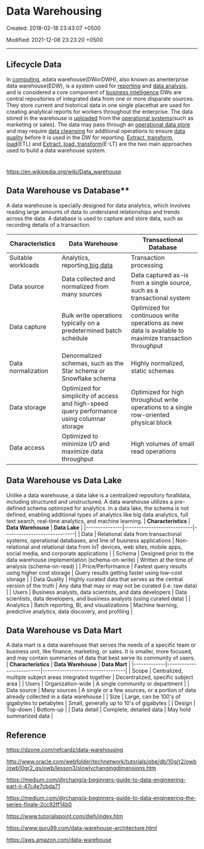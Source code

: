# Data Warehousing

Created: 2018-02-18 23:43:07 +0500

Modified: 2021-12-08 23:23:20 +0500

---

## Lifecycle Data

In [computing](https://en.wikipedia.org/wiki/Computing), adata warehouse(DWorDWH), also known as anenterprise data warehouse(EDW), is a system used for [reporting](https://en.wikipedia.org/wiki/Business_reporting) and [data analysis](https://en.wikipedia.org/wiki/Data_analysis), and is considered a core component of [business intelligence](https://en.wikipedia.org/wiki/Business_intelligence).DWs are central repositories of integrated data from one or more disparate sources. They store current and historical data in one single placethat are used for creating analytical reports for workers throughout the enterprise.
The data stored in the warehouse is [uploaded](https://en.wikipedia.org/wiki/Upload) from the [operational systems](https://en.wikipedia.org/wiki/Operational_system)(such as marketing or sales). The data may pass through an [operational data store](https://en.wikipedia.org/wiki/Operational_data_store) and may require [data cleansing](https://en.wikipedia.org/wiki/Data_cleansing) for additional operations to ensure [data quality](https://en.wikipedia.org/wiki/Data_quality) before it is used in the DW for reporting.
[Extract, transform, load](https://en.wikipedia.org/wiki/Extract,_transform,_load)(ETL) and [Extract, load, transform](https://en.wikipedia.org/wiki/Extract,_load,_transform)(E-LT) are the two main approaches used to build a data warehouse system.

#

<https://en.wikipedia.org/wiki/Data_warehouse>

## Data Warehouse vs Database**

A data warehouse is specially designed for data analytics, which involves reading large amounts of data to understand relationships and trends across the data. A database is used to capture and store data, such as recording details of a transaction.

| **Characteristics** | **Data Warehouse**                                                                         | **Transactional Database**                                                                            |
|-------------|-----------------------------|------------------------------|
| Suitable workloads  | Analytics, reporting,[big data](https://aws.amazon.com/big-data/what-is-big-data/)       | Transaction processing                                                                                |
| Data source         | Data collected and normalized from many sources                                            | Data captured as-is from a single source, such as a transactional system                              |
| Data capture        | Bulk write operations typically on a predetermined batch schedule                          | Optimized for continuous write operations as new data is available to maximize transaction throughput |
| Data normalization  | Denormalized schemas, such as the Star schema or Snowflake schema                          | Highly normalized, static schemas                                                                     |
| Data storage        | Optimized for simplicity of access and high-speed query performance using columnar storage | Optimized for high throughout write operations to a single row-oriented physical block                |
| Data access         | Optimized to minimize I/O and maximize data throughput                                     | High volumes of small read operations                                                                 |

## Data Warehouse vs Data Lake

Unlike a data warehouse, a data lake is a centralized repository foralldata, including structured and unstructured. A data warehouse utilizes a pre-defined schema optimized for analytics. In a data lake, the schema is not defined, enabling additional types of analytics like big data analytics, full text search, real-time analytics, and machine learning.
| **Characteristics** | **Data Warehouse**                                                                                   | **Data Lake**                                                                                                         |
|---------------|----------------------------|-----------------------------|
| Data                | Relational data from transactional systems, operational databases, and line of business applications | Non-relational and relational data from IoT devices, web sites, mobile apps, social media, and corporate applications |
| Schema              | Designed prior to the data warehouse implementation (schema-on-write)                                | Written at the time of analysis (schema-on-read)                                                                      |
| Price/Performance   | Fastest query results using higher cost storage                                                      | Query results getting faster using low-cost storage                                                                   |
| Data Quality        | Highly curated data that serves as the central version of the truth                                  | Any data that may or may not be curated (i.e. raw data)                                                               |
| Users               | Business analysts, data scientists, and data developers                                              | Data scientists, data developers, and business analysts (using curated data)                                          |
| Analytics           | Batch reporting, BI, and visualizations                                                              | Machine learning, predictive analytics, data discovery, and profiling                                                 |

## Data Warehouse vs Data Mart

A data mart is a data warehouse that serves the needs of a specific team or business unit, like finance, marketing, or sales. It is smaller, more focused, and may contain summaries of data that best serve its community of users.
| **Characteristics** | **Data Warehouse**                                      | **Data Mart**                                                                         |
|-------------|--------------------------|----------------------------------|
| Scope               | Centralized, multiple subject areas integrated together | Decentralized, specific subject area                                                  |
| Users               | Organization-wide                                       | A single community or department                                                      |
| Data source         | Many sources                                            | A single or a few sources, or a portion of data already collected in a data warehouse |
| Size                | Large, can be 100's of gigabytes to petabytes          | Small, generally up to 10's of gigabytes                                             |
| Design              | Top-down                                                | Bottom-up                                                                             |
| Data detail         | Complete, detailed data                                 | May hold summarized data                                                              |

## Reference

<https://dzone.com/refcardz/data-warehousing>

<http://www.oracle.com/webfolder/technetwork/tutorials/obe/db/10g/r2/owb/owb10gr2_gs/owb/lesson3/slowlychangingdimensions.htm>

<https://medium.com/@rchang/a-beginners-guide-to-data-engineering-part-ii-47c4e7cbda71>

<https://medium.com/@rchang/a-beginners-guide-to-data-engineering-the-series-finale-2cc92ff14b0>

<https://www.tutorialspoint.com/dwh/index.htm>

<https://www.guru99.com/data-warehouse-architecture.html>

<https://aws.amazon.com/data-warehouse>

